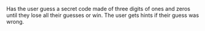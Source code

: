 Has the user guess a secret code made of three digits of ones and zeros until they lose all their guesses or win. The user gets hints if their guess was wrong.